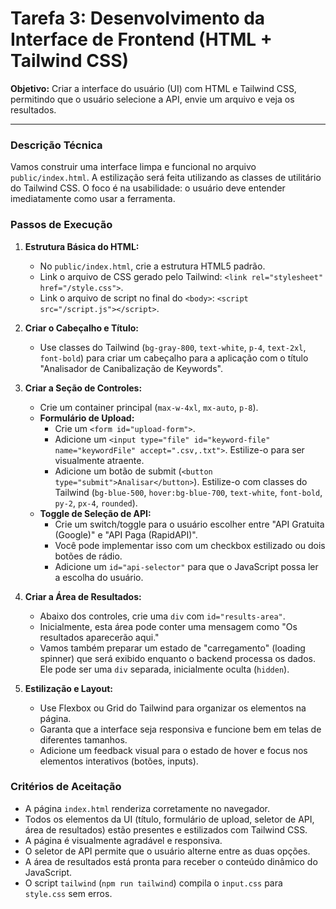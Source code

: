 
# Tarefa 3: Desenvolvimento da Interface de Frontend (HTML + Tailwind CSS)

**Objetivo:** Criar a interface do usuário (UI) com HTML e Tailwind CSS, permitindo que o usuário selecione a API, envie um arquivo e veja os resultados.

---

### Descrição Técnica

Vamos construir uma interface limpa e funcional no arquivo `public/index.html`. A estilização será feita utilizando as classes de utilitário do Tailwind CSS. O foco é na usabilidade: o usuário deve entender imediatamente como usar a ferramenta.

### Passos de Execução

1.  **Estrutura Básica do HTML:**
    *   No `public/index.html`, crie a estrutura HTML5 padrão.
    *   Link o arquivo de CSS gerado pelo Tailwind: `<link rel="stylesheet" href="/style.css">`.
    *   Link o arquivo de script no final do `<body>`: `<script src="/script.js"></script>`.

2.  **Criar o Cabeçalho e Título:**
    *   Use classes do Tailwind (`bg-gray-800`, `text-white`, `p-4`, `text-2xl`, `font-bold`) para criar um cabeçalho para a aplicação com o título "Analisador de Canibalização de Keywords".

3.  **Criar a Seção de Controles:**
    *   Crie um container principal (`max-w-4xl`, `mx-auto`, `p-8`).
    *   **Formulário de Upload:**
        *   Crie um `<form id="upload-form">`.
        *   Adicione um `<input type="file" id="keyword-file" name="keywordFile" accept=".csv,.txt">`. Estilize-o para ser visualmente atraente.
        *   Adicione um botão de submit (`<button type="submit">Analisar</button>`). Estilize-o com classes do Tailwind (`bg-blue-500`, `hover:bg-blue-700`, `text-white`, `font-bold`, `py-2`, `px-4`, `rounded`).
    *   **Toggle de Seleção de API:**
        *   Crie um switch/toggle para o usuário escolher entre "API Gratuita (Google)" e "API Paga (RapidAPI)".
        *   Você pode implementar isso com um checkbox estilizado ou dois botões de rádio.
        *   Adicione um `id="api-selector"` para que o JavaScript possa ler a escolha do usuário.

4.  **Criar a Área de Resultados:**
    *   Abaixo dos controles, crie uma `div` com `id="results-area"`.
    *   Inicialmente, esta área pode conter uma mensagem como "Os resultados aparecerão aqui."
    *   Vamos também preparar um estado de "carregamento" (loading spinner) que será exibido enquanto o backend processa os dados. Ele pode ser uma `div` separada, inicialmente oculta (`hidden`).

5.  **Estilização e Layout:**
    *   Use Flexbox ou Grid do Tailwind para organizar os elementos na página.
    *   Garanta que a interface seja responsiva e funcione bem em telas de diferentes tamanhos.
    *   Adicione um feedback visual para o estado de hover e focus nos elementos interativos (botões, inputs).

### Critérios de Aceitação

*   A página `index.html` renderiza corretamente no navegador.
*   Todos os elementos da UI (título, formulário de upload, seletor de API, área de resultados) estão presentes e estilizados com Tailwind CSS.
*   A página é visualmente agradável e responsiva.
*   O seletor de API permite que o usuário alterne entre as duas opções.
*   A área de resultados está pronta para receber o conteúdo dinâmico do JavaScript.
*   O script `tailwind` (`npm run tailwind`) compila o `input.css` para `style.css` sem erros.
